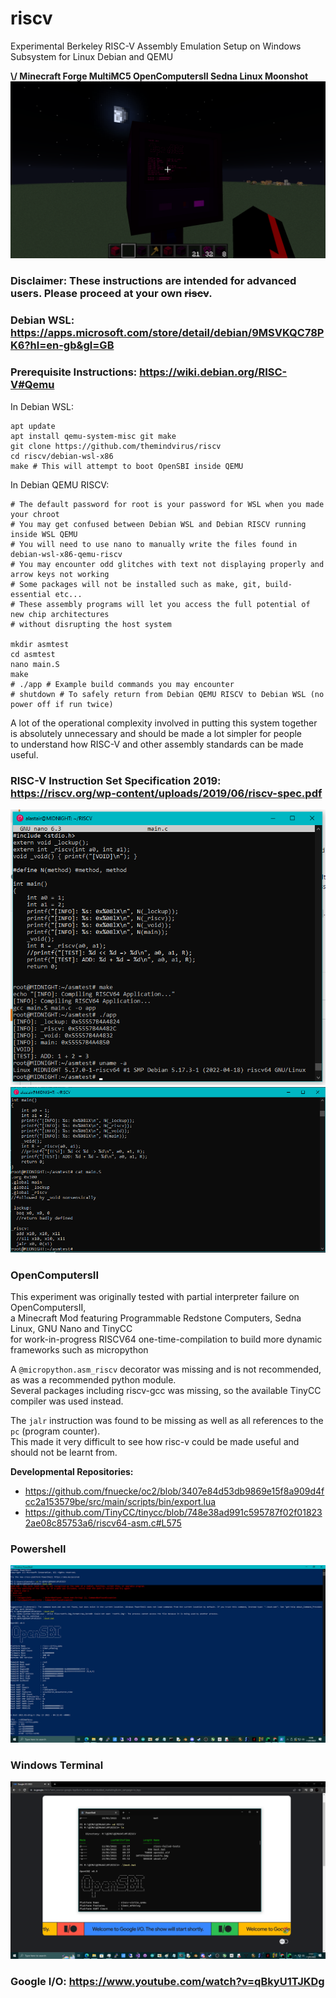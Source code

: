 # riscv
Experimental Berkeley RISC-V Assembly Emulation Setup on Windows Subsystem for Linux Debian and QEMU

**\\/ Minecraft Forge MultiMC5 OpenComputersII Sedna Linux Moonshot**
![moonshot](/moonshot.png)

### Disclaimer: These instructions are intended for advanced users. Please proceed at your own ~~riscv~~.

### Debian WSL: https://apps.microsoft.com/store/detail/debian/9MSVKQC78PK6?hl=en-gb&gl=GB
### Prerequisite Instructions: https://wiki.debian.org/RISC-V#Qemu
In Debian WSL:
```
apt update
apt install qemu-system-misc git make
git clone https://github.com/themindvirus/riscv
cd riscv/debian-wsl-x86
make # This will attempt to boot OpenSBI inside QEMU
```
In Debian QEMU RISCV:
```
# The default password for root is your password for WSL when you made your chroot
# You may get confused between Debian WSL and Debian RISCV running inside WSL QEMU
# You will need to use nano to manually write the files found in debian-wsl-x86-qemu-riscv
# You may encounter odd glitches with text not displaying properly and arrow keys not working
# Some packages will not be installed such as make, git, build-essential etc...
# These assembly programs will let you access the full potential of new chip architectures
# without disrupting the host system

mkdir asmtest
cd asmtest
nano main.S
make
# ./app # Example build commands you may encounter
# shutdown # To safely return from Debian QEMU RISCV to Debian WSL (no power off if run twice)
```
A lot of the operational complexity involved in putting this system together \
is absolutely unnecessary and should be made a lot simpler for people \
to understand how RISC-V and other assembly standards can be made useful.

### RISC-V Instruction Set Specification 2019: https://riscv.org/wp-content/uploads/2019/06/riscv-spec.pdf

![screenshot](/screenshot.png)
![riscvtestpassasm](/riscvtestpassasm.png)

### OpenComputersII
This experiment was originally tested with partial interpreter failure on OpenComputersII, \
a Minecraft Mod featuring Programmable Redstone Computers, Sedna Linux, GNU Nano and TinyCC \
for work-in-progress RISCV64 one-time-compilation to build more dynamic frameworks such as micropython

A `@micropython.asm_riscv` decorator was missing and is not recommended, as was a recommended python module. \
Several packages including riscv-gcc was missing, so the available TinyCC compiler was used instead.

The `jalr` instruction was found to be missing as well as all references to the `pc` (program counter). \
This made it very difficult to see how risc-v could be made useful and should not be learnt from.

**Developmental Repositories:**
 - https://github.com/fnuecke/oc2/blob/3407e84d53db9869e15f8a909d4fcc2a153579be/src/main/scripts/bin/export.lua
 - https://github.com/TinyCC/tinycc/blob/748e38ad991c595787f02f018232ae08c85753a6/riscv64-asm.c#L575

### Powershell
![powershell](/powershell.png)
### Windows Terminal
![googleio](/googleio.png)
### Google I/O: https://www.youtube.com/watch?v=qBkyU1TJKDg